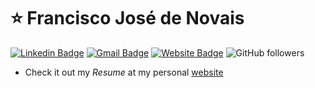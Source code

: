 # ⭐ Francisco José de Novais
[![Linkedin Badge](https://img.shields.io/badge/-LinkedIn-blue?style=flat-square&logo=Linkedin&logoColor=white&link=linkedin.com/in/francisco-novais-/)](linkedin.com/in/francisco-novais-/)
[![Gmail Badge](https://img.shields.io/badge/-Gmail-c14438?style=flat-square&logo=Gmail&logoColor=white&link=mailto:francisco.novais@usp.br)](mailto:francisco.novais@usp.br)
[![Website Badge](https://img.shields.io/badge/website-Access%20website-green)](https://fjnovais.github.io)
![GitHub followers](https://img.shields.io/github/followers/guilhermeborgesbastos?label=Follow&style=social)

* Check it out my _Resume_ at my personal [website](https://fjnovais.github.io/)
